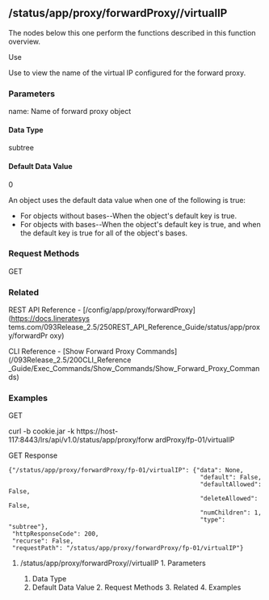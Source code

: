 ## /status/app/proxy/forwardProxy/<name>/virtualIP

The nodes below this one perform the functions described in this function
overview.

Use

Use to view the name of the virtual IP configured for the forward proxy.

### Parameters

name: Name of forward proxy object

#### Data Type

subtree

#### Default Data Value

0

An object uses the default data value when one of the following is true:

  * For objects without bases--When the object's default key is true.
  * For objects with bases--When the object's default key is true, and when the default key is true for all of the object's bases.

### Request Methods

GET

### Related

REST API Reference - [/config/app/proxy/forwardProxy](https://docs.lineratesys
tems.com/093Release_2.5/250REST_API_Reference_Guide/status/app/proxy/forwardPr
oxy)

CLI Reference - [Show Forward Proxy Commands](/093Release_2.5/200CLI_Reference
_Guide/Exec_Commands/Show_Commands/Show_Forward_Proxy_Commands)

### Examples

GET

curl -b cookie.jar -k https://host-117:8443/lrs/api/v1.0/status/app/proxy/forw
ardProxy/fp-01/virtualIP

GET Response

    
    
    {"/status/app/proxy/forwardProxy/fp-01/virtualIP": {"data": None,
                                                         "default": False,
                                                         "defaultAllowed": False,
                                                         "deleteAllowed": False,
                                                         "numChildren": 1,
                                                         "type": "subtree"},
     "httpResponseCode": 200,
     "recurse": False,
     "requestPath": "/status/app/proxy/forwardProxy/fp-01/virtualIP"}
    

  1. /status/app/proxy/forwardProxy/<name>/virtualIP
    1. Parameters
      1. Data Type
      2. Default Data Value
    2. Request Methods
    3. Related
    4. Examples

